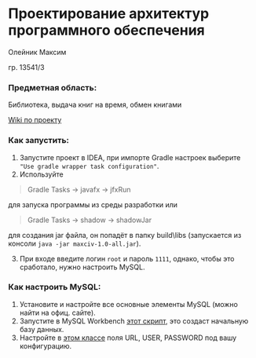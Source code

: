 # Проектирование архитектур программного обеспечения

Олейник Максим

гр. 13541/3

### Предметная область:
Библиотека, выдача книг на время, обмен книгами

[Wiki по проекту](https://github.com/MaxCiv/LibraryArchitecture/wiki)

### Как запустить:
1. Запустите проект в IDEA, при импорте Gradle настроек выберите `"Use gradle wrapper task configuration"`.
2. Используйте 
> Gradle Tasks -> javafx -> jfxRun

для запуска программы из среды разработки или
> Gradle Tasks -> shadow -> shadowJar

для создания jar файла, он попадёт в папку build\libs (запускается из консоли `java -jar maxciv-1.0-all.jar`).

3. При входе введите логин `root` и пароль `1111`, однако, чтобы это сработало, нужно настроить MySQL.

### Как настроить MySQL:
1. Установите и настройте все основные элементы MySQL (можно найти на офиц. сайте).
2. Запустите в MySQL Workbench [этот скрипт](https://github.com/MaxCiv/LibraryArchitecture/blob/master/LibraryApp/src/main/resources/createDB.sql), это создаст начальную базу данных.
3. Настройте в [этом классе](https://github.com/MaxCiv/LibraryArchitecture/blob/master/LibraryApp/src/main/java/com/maxciv/storage/DataGateway.java) поля URL, USER, PASSWORD под вашу конфигурацию.